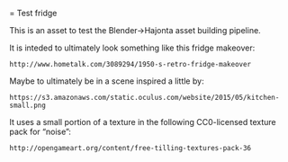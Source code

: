 = Test fridge

This is an asset to test the Blender->Hajonta asset building pipeline.

It is inteded to ultimately look something like this fridge makeover:

    http://www.hometalk.com/3089294/1950-s-retro-fridge-makeover

Maybe to ultimately be in a scene inspired a little by:

    https://s3.amazonaws.com/static.oculus.com/website/2015/05/kitchen-small.png

It uses a small portion of a texture in the following CC0-licensed texture
pack for “noise”:

    http://opengameart.org/content/free-tilling-textures-pack-36
